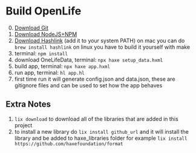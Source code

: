 Build OpenLife
=============
0. [Download Git](https://git-scm.com/downloads)
1. [Download NodeJS+NPM](https://nodejs.org/en/download/)
2. [Download Hashlink](https://hashlink.haxe.org/#download) (add it to your system PATH) on mac you can do ```brew install hashlink``` on linux you have to build it yourself with make
3. terminal: ```npm install```
4. download OneLifeData, terminal: ```npx haxe setup_data.hxml```
5. build app, terminal: ```npx haxe app.hxml```
6. run app, terminal: ```hl app.hl```
7. first time run it will generate config.json and data.json, these are gitignore files and can be used to set how the app behaves

## Extra Notes
1. ```lix download``` to download all of the libraries that are added in this project
2. to install a new library do ```lix install github_url``` and it will install the library and be added to haxe_libraries folder for example ```lix install https://github.com/haxefoundation/format```